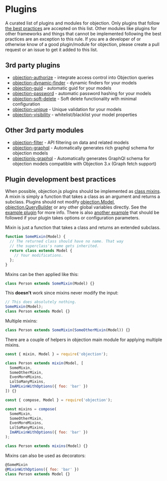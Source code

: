 # Plugins

A curated list of plugins and modules for objection. Only plugins that follow [the best practices](/guide/plugins.html#plugin-development-best-practices) are accepted on this list. Other modules like plugins for other frameworks and things that cannot be implemented following the best practices are an exception to this rule. If you are a developer of or otherwise know of a good plugin/module for objection, please create a pull request or an issue to get it added to this list.

## 3rd party plugins

- [objection-authorize](https://github.com/JaneJeon/objection-authorize) - integrate access control into Objection queries
- [objection-dynamic-finder](https://github.com/snlamm/objection-dynamic-finder) - dynamic finders for your models
- [objection-guid](https://github.com/seegno/objection-guid) - automatic guid for your models
- [objection-password](https://github.com/scoutforpets/objection-password) - automatic password hashing for your models
- [objection-soft-delete](https://github.com/griffinpp/objection-soft-delete) - Soft delete functionality with minimal configuration
- [objection-unique](https://github.com/seegno/objection-unique) - Unique validation for your models
- [objection-visibility](https://github.com/oscaroox/objection-visibility) - whitelist/blacklist your model properties

## Other 3rd party modules

- [objection-filter](https://github.com/tandg-digital/objection-filter) - API filtering on data and related models
- [objection-graphql](https://github.com/vincit/objection-graphql) - Automatically generates rich graphql schema for objection models
- [objectionjs-graphql](https://www.npmjs.com/package/objectionjs-graphql) - Automatically generates GraphQl schema for objection models compatible with Objection 3.x (Graph fetch support)

## Plugin development best practices

When possible, objection.js plugins should be implemented as [class mixins](http://justinfagnani.com/2015/12/21/real-mixins-with-javascript-classes/). A mixin is simply a function that takes a class as an argument and returns a subclass. Plugins should not modify [objection.Model](/api/model/), [objection.QueryBuilder](/api/query-builder/) or any other global variables directly. See the [example plugin](https://github.com/Vincit/objection.js/tree/main/examples/plugin) for more info. There is also [another example](https://github.com/Vincit/objection.js/tree/main/examples/plugin-with-options) that should be followed if your plugin takes options or configuration parameters.

Mixin is just a function that takes a class and returns an extended subclass.

```js
function SomeMixin(Model) {
  // The returned class should have no name. That way
  // the superclass's name gets inherited.
  return class extends Model {
    // Your modifications.
  };
}
```

Mixins can be then applied like this:

```js
class Person extends SomeMixin(Model) {}
```

This **doesn't** work since mixins never modify the input:

```js
// This does absolutely nothing.
SomeMixin(Model);
class Person extends Model {}
```

Multiple mixins:

```js
class Person extends SomeMixin(SomeOtherMixin(Model)) {}
```

There are a couple of helpers in objection main module for applying multiple mixins.

```js
const { mixin, Model } = require('objection');

class Person extends mixin(Model, [
  SomeMixin,
  SomeOtherMixin,
  EvenMoreMixins,
  LolSoManyMixins,
  ImAMixinWithOptions({ foo: 'bar' })
]) {}
```

```js
const { compose, Model } = require('objection');

const mixins = compose(
  SomeMixin,
  SomeOtherMixin,
  EvenMoreMixins,
  LolSoManyMixins,
  ImAMixinWithOptions({ foo: 'bar' })
);

class Person extends mixins(Model) {}
```

Mixins can also be used as decorators:

```js
@SomeMixin
@MixinWithOptions({ foo: 'bar' })
class Person extends Model {}
```

